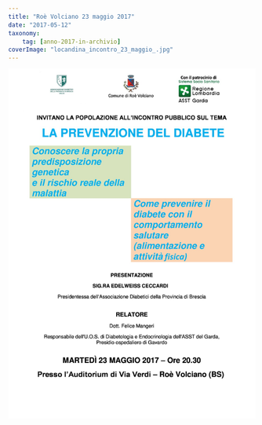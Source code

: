 ```yaml
---
title: "Roè Volciano 23 maggio 2017"
date: "2017-05-12"
taxonomy: 
    tag: [anno-2017-in-archivio]
coverImage: "locandina_incontro_23_maggio_.jpg"
---
```


![](images/locandina_incontro_23_maggio_.jpg)
